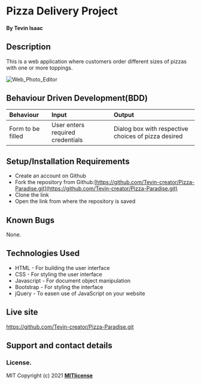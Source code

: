 # Pizza Delivery Project

#### By **Tevin Isaac**
## Description
This is a web application where customers order different sizes of pizzas with one or more toppings. 

![Web_Photo_Editor](https://user-images.githubusercontent.com/81568615/123781092-7eff5700-d8dc-11eb-9427-e0b7e9226760.jpg)
## Behaviour Driven Development(BDD)
|Behaviour| Input| Output|
|:--------|:-----|:------|
|Form to be filled| User enters required credentials| Dialog box with respective choices of pizza desired|
## Setup/Installation Requirements
* Create an account on Github
* Fork the repository from Github:[https://github.com/Tevin-creator/Pizza-Paradise.git](https://github.com/Tevin-creator/Pizza-Paradise.git)
* Clone the link
* Open the link from where the repository is saved
## Known Bugs
None.
## Technologies Used
* HTML - For building the user interface
* CSS - For styling the user interface
* Javascript - For document object manipulation
* Bootstrap - For styling the interface
* jQuery - To easen use of JavaScript on your website
## Live site
https://github.com/Tevin-creator/Pizza-Paradise.git
## Support and contact details
### License.
MIT Copyright (c) 2021 **[MITlicense](LICENSE)**
